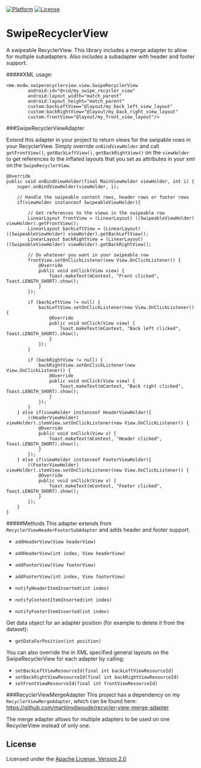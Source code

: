 [![Platform](http://img.shields.io/badge/platform-android-brightgreen.svg?style=flat)](http://developer.android.com/index.html)
[![License](https://img.shields.io/badge/license-Apache%202-blue.svg)](https://www.apache.org/licenses/LICENSE-2.0)

SwipeRecyclerView
===

A swipeable RecyclerView. This library includes a merge adapter to allow for multiple subadapters. Also includes a subadapter with header and footer support.

#####XML usage:
```
<me.mvdw.swiperecyclerview.view.SwipeRecyclerView
        android:id="@+id/my_swipe_recycler_view"
        android:layout_width="match_parent"
        android:layout_height="match_parent"
        custom:backLeftView="@layout/my_back_left_view_layout"
        custom:backRightView="@layout/my_back_right_view_layout"
        custom:frontView="@layout/my_front_view_layout"/>
```

###SwipeRecyclerViewAdapter

Extend this adapter in your project to return views for the swipable rows in your RecyclerView. Simply override `onBindViewHolder` and call `getFrontView()`, `getBackLeftView()`, `getBackRightView()` on the `viewHolder` to get references to the inflated layouts that you set as attributes in your xml on the `SwipeRecyclerView`.

```
@Override
public void onBindViewHolder(final MainViewHolder viewHolder, int i) {
    super.onBindViewHolder(viewHolder, i);

    // Handle the swipeable content rows, header rows or footer rows
    if(viewHolder instanceof SwipeableViewHolder){
        
        // Get references to the views in the swipeable row
        LinearLayout frontView = (LinearLayout) ((SwipeableViewHolder) viewHolder).getFrontView();
        LinearLayout backLeftView = (LinearLayout) ((SwipeableViewHolder) viewHolder).getBackLeftView();
        LinearLayout backRightView = (LinearLayout) ((SwipeableViewHolder) viewHolder).getBackRightView();

        // Do whatever you want in your swipeable row
        frontView.setOnClickListener(new View.OnClickListener() {
            @Override
            public void onClick(View view) {
                Toast.makeText(mContext, "Front clicked", Toast.LENGTH_SHORT).show();
            }
        });

        if (backLeftView != null) {
            backLeftView.setOnClickListener(new View.OnClickListener() {
                @Override
                public void onClick(View view) {
                    Toast.makeText(mContext, "Back left clicked", Toast.LENGTH_SHORT).show();
                }
            });
        }

        if (backRightView != null) {
            backRightView.setOnClickListener(new View.OnClickListener() {
                @Override
                public void onClick(View view) {
                    Toast.makeText(mContext, "Back right clicked", Toast.LENGTH_SHORT).show();
                }
            });
        }
    } else if(viewHolder instanceof HeaderViewHolder){
        ((HeaderViewHolder) viewHolder).itemView.setOnClickListener(new View.OnClickListener() {
            @Override
            public void onClick(View v) {
                Toast.makeText(mContext, "Header clicked", Toast.LENGTH_SHORT).show();
            }
        });
    } else if(viewHolder instanceof FooterViewHolder){
        ((FooterViewHolder) viewHolder).itemView.setOnClickListener(new View.OnClickListener() {
            @Override
            public void onClick(View v) {
                Toast.makeText(mContext, "Footer clicked", Toast.LENGTH_SHORT).show();
            }
        });
    }
}
```

#####Methods
This adapter extends from `RecyclerViewHeaderFooterSubAdapter` and adds header and footer support.
- `addHeaderView(View headerView)`
- `addHeaderView(int index, View headerView)`
- `addFooterView(View footerView)`
- `addFooterView(int index, View footerView)`

- `notifyHeaderItemInserted(int index)`
- `notifyContentItemInserted(int index)`
- `notifyFooterItemInserted(int index)`

Get data object for an adapter position (for example to delete it from the dataset):
- `getDataForPosition(int position)`

You can also override the in XML specified general layouts on the SwipeRecyclerView for each adapter by calling:
- `setBackLeftViewResourceId(final int backLeftViewResourceId)`
- `setBackRightViewResourceId(final int backRightViewResourceId)`
- `setFrontViewResourceId(final int frontViewResourceId)`

###RecyclerViewMergeAdapter
This project has a dependency on my `RecyclerViewMergeAdapter`, which can be found here: https://github.com/martijnvdwoude/recycler-view-merge-adapter

The merge adapter allows for multiple adapters to be used on one RecyclerView instead of only one. 

## License
Licensed under the [Apache License, Version 2.0](http://www.apache.org/licenses/LICENSE-2.0.html)
